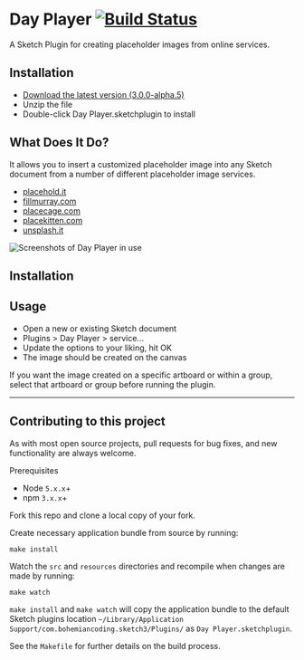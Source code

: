 # Day Player [![Build Status](https://travis-ci.org/tylergaw/day-player.svg)](https://travis-ci.org/tylergaw/day-player)
A Sketch Plugin for creating placeholder images from online services.

## Installation

- [Download the latest version (3.0.0-alpha.5)](http://day-player.s3-website-us-east-1.amazonaws.com/releases/DayPlayer-3.0.0-alpha.5.zip)
- Unzip the file
- Double-click Day Player.sketchplugin to install

## What Does It Do?
It allows you to insert a customized placeholder image into any Sketch document from a number
of different placeholder image services.

 - [placehold.it](http://placehold.it/)
 - [fillmurray.com](http://www.fillmurray.com/)
 - [placecage.com](http://www.placecage.com/)
 - [placekitten.com](http://placekitten.com/)
 - [unsplash.it](http://unsplash.it/)

![Screenshots of Day Player in use](http://f.cl.ly/items/0Q1x2l0k371C173X3U0g/dayplayer-screens.jpg)

## Installation

## Usage
 - Open a new or existing Sketch document
 - Plugins > Day Player > service...
 - Update the options to your liking, hit OK
 - The image should be created on the canvas

If you want the image created on a specific artboard or within a group, select
that artboard or group before running the plugin.

-------

## Contributing to this project

As with most open source projects, pull requests for bug fixes, and new functionality are always welcome.

Prerequisites

- Node `5.x.x`+
- npm `3.x.x`+

Fork this repo and clone a local copy of your fork.

Create necessary application bundle from source by running:

```
make install
```

Watch the `src` and `resources` directories and recompile when changes are made by running:

```
make watch
```

`make install` and `make watch` will copy the application bundle to the default Sketch plugins location `~/Library/Application Support/com.bohemiancoding.sketch3/Plugins/` as `Day Player.sketchplugin`.

See the `Makefile` for further details on the build process.
